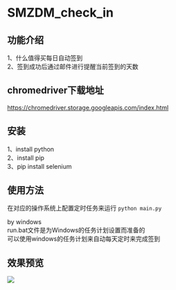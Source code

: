# SMZDM_check_in

## 功能介绍
1、什么值得买每日自动签到  
2、签到成功后通过邮件进行提醒当前签到的天数

## chromedriver下载地址
https://chromedriver.storage.googleapis.com/index.html

## 安装
1、install python  
2、install pip  
3、pip install selenium  

## 使用方法
在对应的操作系统上配置定时任务来运行 `python main.py`

by windows  
run.bat文件是为Windows的任务计划设置而准备的  
可以使用windows的任务计划来自动每天定时来完成签到

## 效果预览
![](https://ws2.sinaimg.cn/large/006tNc79gy1fop166qxxrj30yi1pc1l3.jpg)
